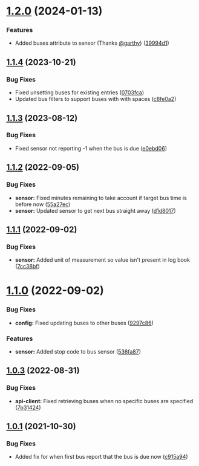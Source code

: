 # [1.2.0](https://github.com/BottlecapDave/HomeAssistant-FirstBus/compare/v1.1.4...v1.2.0) (2024-01-13)


### Features

* Added buses attribute to sensor (Thanks [@garthy](https://github.com/garthy)) ([39994d1](https://github.com/BottlecapDave/HomeAssistant-FirstBus/commit/39994d1fbbdbfb04b798b60a0f98a0768e23160a))

## [1.1.4](https://github.com/BottlecapDave/HomeAssistant-FirstBus/compare/v1.1.3...v1.1.4) (2023-10-21)


### Bug Fixes

* Fixed unsetting buses for existing entries ([0703fca](https://github.com/BottlecapDave/HomeAssistant-FirstBus/commit/0703fca5ea7c17d447697bb962b8f01336d9c864))
* Updated bus filters to support buses with with spaces ([c8fe0a2](https://github.com/BottlecapDave/HomeAssistant-FirstBus/commit/c8fe0a2a825281914465c5ed550981f49d253759))

## [1.1.3](https://github.com/BottlecapDave/HomeAssistant-FirstBus/compare/v1.1.2...v1.1.3) (2023-08-12)


### Bug Fixes

* Fixed sensor not reporting -1 when the bus is due ([e0ebd06](https://github.com/BottlecapDave/HomeAssistant-FirstBus/commit/e0ebd065ba3fc5ece573823baf2271a51f54aac1))

## [1.1.2](https://github.com/BottlecapDave/HomeAssistant-FirstBus/compare/v1.1.1...v1.1.2) (2022-09-05)


### Bug Fixes

* **sensor:** Fixed minutes remaining to take account if target bus time is before now ([55a27ec](https://github.com/BottlecapDave/HomeAssistant-FirstBus/commit/55a27ecbcc0cd61e506c4221454715f6da5b0df5))
* **sensor:** Updated sensor to get next bus straight away ([d1d8017](https://github.com/BottlecapDave/HomeAssistant-FirstBus/commit/d1d8017d9f2ad01cad3a6f6124ccb2bea89f49bb))

## [1.1.1](https://github.com/BottlecapDave/HomeAssistant-FirstBus/compare/v1.1.0...v1.1.1) (2022-09-02)


### Bug Fixes

* **sensor:** Added unit of measurement so value isn't present in log book ([7cc38bf](https://github.com/BottlecapDave/HomeAssistant-FirstBus/commit/7cc38bfb3ec6c61b09f915cb5b1d77597e19e8e0))

# [1.1.0](https://github.com/BottlecapDave/HomeAssistant-FirstBus/compare/v1.0.3...v1.1.0) (2022-09-02)


### Bug Fixes

* **config:** Fixed updating buses to other buses ([9297c86](https://github.com/BottlecapDave/HomeAssistant-FirstBus/commit/9297c86575d8200f3a6339c354e87554c0b99566))


### Features

* **sensor:** Added stop code to bus sensor ([536fa87](https://github.com/BottlecapDave/HomeAssistant-FirstBus/commit/536fa87eb4b1c24a36d168dfc1dcbbbaeff07877))

## [1.0.3](https://github.com/BottlecapDave/HomeAssistant-FirstBus/compare/v1.0.2...v1.0.3) (2022-08-31)


### Bug Fixes

* **api-client:** Fixed retrieving buses when no specific buses are specified ([7b31424](https://github.com/BottlecapDave/HomeAssistant-FirstBus/commit/7b31424348a30171714f216c2d36772f8eae3bd2))

## [1.0.1](https://github.com/BottlecapDave/HomeAssistant-FirstBus/compare/v1.0.0...v1.0.1) (2021-10-30)


### Bug Fixes

* Added fix for when first bus report that the bus is due now ([c915a94](https://github.com/BottlecapDave/HomeAssistant-FirstBus/commit/c915a94ddd4c55e8355a9d3223ad0e25e72395f2))

